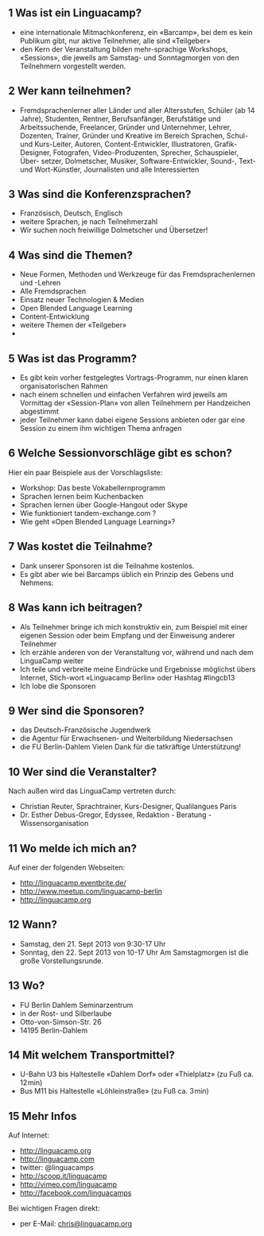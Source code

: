 ## 1 Was ist ein Linguacamp?
* eine internationale Mitmachkonferenz, ein «Barcamp», bei dem es kein Publikum gibt, nur aktive Teilnehmer, alle sind «Teilgeber»
* den Kern der Veranstaltung bilden mehr-sprachige Workshops, «Sessions», die jeweils am Samstag- und Sonntagmorgen von den Teilnehmern vorgestellt werden. 

## 2 Wer kann teilnehmen?
* Fremdsprachenlerner aller Länder und aller
Altersstufen, Schüler (ab 14 Jahre), Studenten, Rentner, Berufsanfänger, Berufstätige und Arbeitssuchende, Freelancer, Gründer und Unternehmer, Lehrer, Dozenten, Trainer, Gründer und Kreative im Bereich Sprachen, Schul- und Kurs-Leiter, Autoren, Content-Entwickler, Illustratoren, Grafik-Designer, Fotografen, Video-Produzenten, Sprecher, Schauspieler, Über-
setzer, Dolmetscher, Musiker, Software-Entwickler, Sound-, Text- und Wort-Künstler, Journalisten und alle Interessierten

## 3 Was sind die Konferenzsprachen?
* Französisch, Deutsch, Englisch
* weitere Sprachen, je nach Teilnehmerzahl
* Wir suchen noch freiwillige Dolmetscher und Übersetzer!

## 4 Was sind die Themen?
* Neue Formen, Methoden und Werkzeuge für das Fremdsprachenlernen und -Lehren
* Alle Fremdsprachen
* Einsatz neuer Technologien & Medien
* Open Blended Language Learning
* Content-Entwicklung
* weitere Themen der «Teilgeber»
* 
## 5 Was ist das Programm?
* Es gibt kein vorher festgelegtes Vortrags-Programm, nur einen klaren organisatorischen Rahmen
* nach einem schnellen und einfachen Verfahren wird jeweils am Vormittag der «Session-Plan» von allen Teilnehmern per Handzeichen abgestimmt
* jeder Teilnehmer kann dabei eigene Sessions anbieten oder gar eine Session zu einem ihm wichtigen Thema anfragen

## 6 Welche Sessionvorschläge gibt es schon?
Hier ein paar Beispiele aus der Vorschlagsliste:
* Workshop: Das beste Vokabellernprogramm
* Sprachen lernen beim Kuchenbacken
* Sprachen lernen über Google-Hangout oder Skype
* Wie funktioniert tandem-exchange.com ?
* Wie geht «Open Blended Language Learning»?

## 7 Was kostet die Teilnahme?
* Dank unserer Sponsoren ist die Teilnahme kostenlos. 
* Es gibt aber wie bei Barcamps üblich ein Prinzip des Gebens und Nehmens:

## 8 Was kann ich beitragen?
* Als Teilnehmer bringe ich mich konstruktiv ein, zum Beispiel mit einer eigenen Session oder beim Empfang und der Einweisung anderer Teilnehmer
* Ich erzähle anderen von der Veranstaltung vor, während und nach dem LinguaCamp weiter
* Ich teile und verbreite meine Eindrücke und Ergebnisse möglichst übers Internet, Stich-wort «Linguacamp Berlin» oder Hashtag 
#lingcb13
* Ich lobe die Sponsoren

## 9 Wer sind die Sponsoren?
* das Deutsch-Französische Jugendwerk
* die Agentur für Erwachsenen- und Weiterbildung Niedersachsen
* die FU Berlin-Dahlem
Vielen Dank für die tatkräftige Unterstützung!

## 10 Wer sind die Veranstalter?
Nach außen wird das LinguaCamp vertreten durch:
* Christian Reuter, Sprachtrainer, Kurs-Designer, Qualilangues Paris
* Dr. Esther Debus-Gregor, Edyssee, Redaktion - Beratung - Wissensorganisation

## 11 Wo melde ich mich an?
Auf einer der folgenden Webseiten:
* http://linguacamp.eventbrite.de/
* http://www.meetup.com/linguacamp-berlin
* http://linguacamp.org

## 12 Wann?
* Samstag, den 21. Sept 2013 von 9:30-17 Uhr
* Sonntag, den 22. Sept 2013 von 10-17 Uhr
Am Samstagmorgen ist die große Vorstellungsrunde.

## 13 Wo?
* FU Berlin Dahlem Seminarzentrum
* in der Rost- und Silberlaube
* Otto-von-Simson-Str. 26
* 14195 Berlin-Dahlem

## 14 Mit welchem Transportmittel?
* U-Bahn U3 bis Haltestelle «Dahlem Dorf» oder «Thielplatz» (zu Fuß ca. 12 min)
* Bus M11 bis Haltestelle «Löhleinstraße» (zu Fuß ca. 3 min)

## 15 Mehr Infos
Auf Internet:
* http://linguacamp.org
* http://linguacamp.com
* twitter: @linguacamps
* http://scoop.it/linguacamp
* http://vimeo.com/linguacamp
* http://facebook.com/linguacamps

Bei wichtigen Fragen direkt:
* per E-Mail: chris@linguacamp.org
